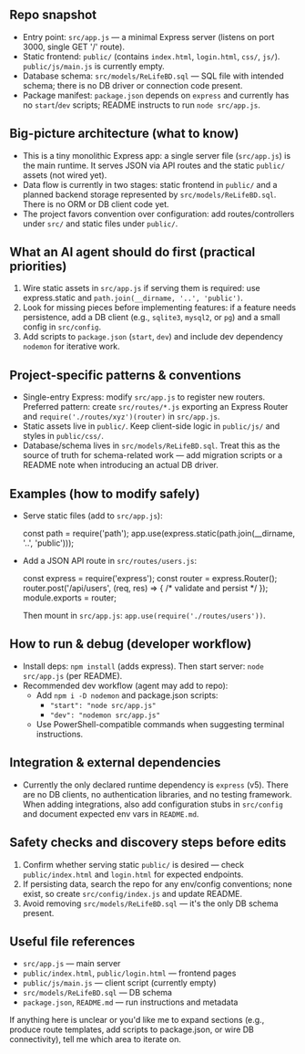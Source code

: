 ## Repo snapshot

- Entry point: `src/app.js` — a minimal Express server (listens on port 3000, single GET '/' route).
- Static frontend: `public/` (contains `index.html`, `login.html`, `css/`, `js/`). `public/js/main.js` is currently empty.
- Database schema: `src/models/ReLifeBD.sql` — SQL file with intended schema; there is no DB driver or connection code present.
- Package manifest: `package.json` depends on `express` and currently has no `start`/`dev` scripts; README instructs to run `node src/app.js`.

## Big-picture architecture (what to know)

- This is a tiny monolithic Express app: a single server file (`src/app.js`) is the main runtime. It serves JSON via API routes and the static `public/` assets (not wired yet).
- Data flow is currently in two stages: static frontend in `public/` and a planned backend storage represented by `src/models/ReLifeBD.sql`. There is no ORM or DB client code yet.
- The project favors convention over configuration: add routes/controllers under `src/` and static files under `public/`.

## What an AI agent should do first (practical priorities)

1. Wire static assets in `src/app.js` if serving them is required: use express.static and `path.join(__dirname, '..', 'public')`.
2. Look for missing pieces before implementing features: if a feature needs persistence, add a DB client (e.g., `sqlite3`, `mysql2`, or `pg`) and a small config in `src/config`.
3. Add scripts to `package.json` (`start`, `dev`) and include dev dependency `nodemon` for iterative work.

## Project-specific patterns & conventions

- Single-entry Express: modify `src/app.js` to register new routers. Preferred pattern: create `src/routes/*.js` exporting an Express Router and `require('./routes/xyz')(router)` in `src/app.js`.
- Static assets live in `public/`. Keep client-side logic in `public/js/` and styles in `public/css/`.
- Database/schema lives in `src/models/ReLifeBD.sql`. Treat this as the source of truth for schema-related work — add migration scripts or a README note when introducing an actual DB driver.

## Examples (how to modify safely)

- Serve static files (add to `src/app.js`):

  const path = require('path');
  app.use(express.static(path.join(__dirname, '..', 'public')));

- Add a JSON API route in `src/routes/users.js`:

  const express = require('express');
  const router = express.Router();
  router.post('/api/users', (req, res) => { /* validate and persist */ });
  module.exports = router;

  Then mount in `src/app.js`: `app.use(require('./routes/users'))`.

## How to run & debug (developer workflow)

- Install deps: `npm install` (adds express). Then start server: `node src/app.js` (per README).
- Recommended dev workflow (agent may add to repo):
  - Add `npm i -D nodemon` and package.json scripts:
    - `"start": "node src/app.js"`
    - `"dev": "nodemon src/app.js"`
  - Use PowerShell-compatible commands when suggesting terminal instructions.

## Integration & external dependencies

- Currently the only declared runtime dependency is `express` (v5). There are no DB clients, no authentication libraries, and no testing framework. When adding integrations, also add configuration stubs in `src/config` and document expected env vars in `README.md`.

## Safety checks and discovery steps before edits

1. Confirm whether serving static `public/` is desired — check `public/index.html` and `login.html` for expected endpoints.
2. If persisting data, search the repo for any env/config conventions; none exist, so create `src/config/index.js` and update README.
3. Avoid removing `src/models/ReLifeBD.sql` — it's the only DB schema present.

## Useful file references

- `src/app.js` — main server
- `public/index.html`, `public/login.html` — frontend pages
- `public/js/main.js` — client script (currently empty)
- `src/models/ReLifeBD.sql` — DB schema
- `package.json`, `README.md` — run instructions and metadata

If anything here is unclear or you'd like me to expand sections (e.g., produce route templates, add scripts to package.json, or wire DB connectivity), tell me which area to iterate on.
